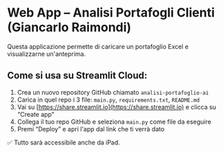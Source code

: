 
# Web App – Analisi Portafogli Clienti (Giancarlo Raimondi)

Questa applicazione permette di caricare un portafoglio Excel e visualizzarne un'anteprima.

## Come si usa su Streamlit Cloud:

1. Crea un nuovo repository GitHub chiamato `analisi-portafoglio-ai`
2. Carica in quel repo i 3 file: `main.py`, `requirements.txt`, `README.md`
3. Vai su [https://share.streamlit.io](https://share.streamlit.io) e clicca su “Create app”
4. Collega il tuo repo GitHub e seleziona `main.py` come file da eseguire
5. Premi “Deploy” e apri l'app dal link che ti verrà dato

✅ Tutto sarà accessibile anche da iPad.
